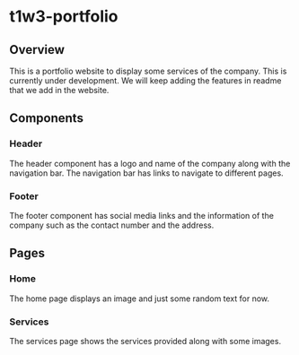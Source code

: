 # t1w3-portfolio

## Overview
This is a portfolio website to display some services of the company. This is currently under development. We will keep adding the features in readme that we add in the website.

## Components 

### Header
The header component has a logo and name of the company along with the navigation bar. The navigation bar has links to navigate to different pages.

### Footer
The footer component has social media links and the information of the company such as the contact number and the address.

## Pages

### Home
The home page displays an image and just some random text for now.

### Services
The services page shows the services provided along with some images.